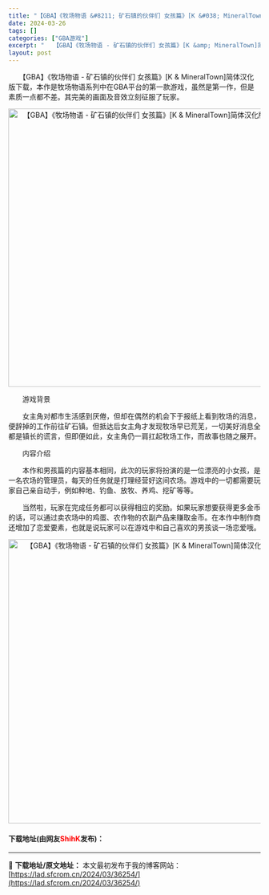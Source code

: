 ```yaml
---
title: "【GBA】《牧场物语 &#8211; 矿石镇的伙伴们 女孩篇》[K &#038; MineralTown]简体汉化版下载"
date: 2024-03-26
tags: []
categories: ["GBA游戏"]
excerpt: "　　【GBA】《牧场物语 - 矿石镇的伙伴们 女孩篇》[K &amp; MineralTown]简体汉化版下载，本作是牧场物语系列中在GBA平台的第一款游戏，虽然是第一作，但是素质一点都不差。其完美的画面及音效立刻征服了玩家。 　　游戏背景 　　女主角对都市生活感到厌倦，但却在偶然的机会下于报纸上看&hellip;"
layout: post
---
```


 <p>　　【GBA】《牧场物语 - 矿石镇的伙伴们 女孩篇》[K &amp; MineralTown]简体汉化版下载，本作是牧场物语系列中在GBA平台的第一款游戏，虽然是第一作，但是素质一点都不差。其完美的画面及音效立刻征服了玩家。</p> <p align="center"><img align="" border="0" src="https://lad.sfcrom.cn/wp-content/uploads/2024/03/20240326_660264c1e90e8.png" width="555" alt="【GBA】《牧场物语 - 矿石镇的伙伴们 女孩篇》[K &amp; MineralTown]简体汉化版下载" /></p> <p>　　游戏背景</p> <p>　　女主角对都市生活感到厌倦，但却在偶然的机会下于报纸上看到牧场的消息，便辞掉的工作前往矿石镇。但抵达后女主角才发现牧场早已荒芜，一切美好消息全都是镇长的谎言，但即便如此，女主角仍一肩扛起牧场工作，而故事也随之展开。</p> <p>　　内容介绍</p> <p>　　本作和男孩篇的内容基本相同，此次的玩家将扮演的是一位漂亮的小女孩，是一名农场的管理员，每天的任务就是打理经营好这间农场。游戏中的一切都需要玩家自己亲自动手，例如种地、钓鱼、放牧、养鸡、挖矿等等。</p> <p>　　当然啦，玩家在完成任务都可以获得相应的奖励。如果玩家想要获得更多金币的话，可以通过卖农场中的鸡蛋、农作物的农副产品来赚取金币。在本作中制作商还增加了恋爱要素，也就是说玩家可以在游戏中和自己喜欢的男孩谈一场恋爱哦。</p> <p align="center"><img align="" border="0" src="https://lad.sfcrom.cn/wp-content/uploads/2024/03/20240326_660264c27e453.png" width="567" alt="【GBA】《牧场物语 - 矿石镇的伙伴们 女孩篇》[K &amp; MineralTown]简体汉化版下载" /></p> <p><h4>下载地址(由网友<font color="red">ShihK</font>发布)：</h4></p> 

---
📖 **下载地址/原文地址：** 本文最初发布于我的博客网站：[https://lad.sfcrom.cn/2024/03/36254/](https://lad.sfcrom.cn/2024/03/36254/)
